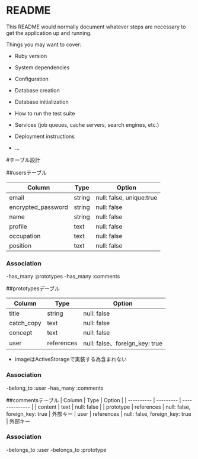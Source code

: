 # README

This README would normally document whatever steps are necessary to get the
application up and running.

Things you may want to cover:

* Ruby version

* System dependencies

* Configuration

* Database creation

* Database initialization

* How to run the test suite

* Services (job queues, cache servers, search engines, etc.)

* Deployment instructions

* ...

#テーブル設計

##usersテーブル

| Column     | Type      | Option         |
| ---------- | --------- | -------------- |
| email      | string    | null: false, unique:true | ユニーク制約
| encrypted_password  | string    | null: false    | 
| name       | string    | null: false    |
| profile    | text      | null: false    |
| occupation | text      | null: false    |
| position   | text      | null: false    |

### Association

-has_many :prototypes
-has_many :comments



##prototypesデーブル

| Column     | Type       | Option         |
| ---------- | ---------  | -------------- |
| title      | string     | null: false    |
| catch_copy | text       | null: false    |
| concept    | text       | null: false    |
| user       | references | null: false、foreign_key: true    |　外部キー
* imageはActiveStorageで実装する為含まれない

### Association

-belong_to :user
-has_many :comments





##commentsテーブル
| Column     | Type       | Option         |
| ---------- | ---------  | -------------- |
| content    | text       | null: false    |
| prototype  | references | null: false, foreign_key: true   | 外部キー
| user       | references | null: false, foreign_key: true   | 外部キー

### Association

-belongs_to :user
-belongs_to :prototype